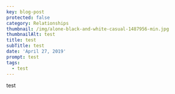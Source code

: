 ```yaml
---
key: blog-post
protected: false
category: Relationships
thumbnail: /img/alone-black-and-white-casual-1487956-min.jpg
thumbnailAlt: test
title: test
subTitle: test
date: 'April 27, 2019'
prompt: test
tags:
  - test
---
```

test
